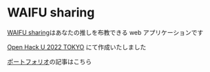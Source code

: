 # WAIFU sharing

[WAIFU sharing](https://hack-u-2022-nowloading.web.app)はあなたの推しを布教できる web アプリケーションです

[Open Hack U 2022 TOKYO](https://hacku.yahoo.co.jp/hacku2022tokyo/) にて作成いたしました

[ポートフォリオ](https://online-portfolio-57709.web.app/experiences/waifu-sharing.html)の記事はこちら
